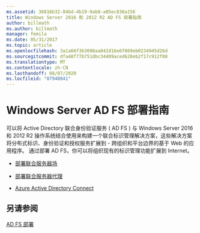 ```yaml
---
ms.assetid: 38816b32-84bd-4b19-9ab8-a05ec838a156
title: Windows Server 2016 和 2012 R2 AD FS 部署指南
author: billmath
ms.author: billmath
manager: femila
ms.date: 05/31/2017
ms.topic: article
ms.openlocfilehash: 3a1a66f3b3098aa042d16e6f869eb0234945d26d
ms.sourcegitcommit: dfa48f77b751dbc34409aced628eb2f17c912f08
ms.translationtype: MT
ms.contentlocale: zh-CN
ms.lasthandoff: 08/07/2020
ms.locfileid: "87940841"
---
```

# <a name="windows-server-ad-fs-deployment-guide"></a>Windows Server AD FS 部署指南


可以将 Active Directory 联合身份验证服务 \( AD FS \) 与 Windows Server 2016 和 2012 R2 操作系统结合使用来构建一个联合标识管理解决方案，这些解决方案将分布式标识、身份验证和授权服务扩展到 \- 跨组织和平台边界的基于 Web 的应用程序。 通过部署 AD FS，你可以将组织现有的标识管理功能扩展到 Internet。

-   [部署联合服务器场](Deploying-a-Federation-Server-Farm.md)

-   [部署联合服务器代理](Deploying-Federation-Server-Proxies.md)

-   [Azure Active Directory Connect](Azure-Active-Directory-Connect.md)

## <a name="see-also"></a>另请参阅
[AD FS 部署](../../ad-fs/AD-FS-Deployment.md)



